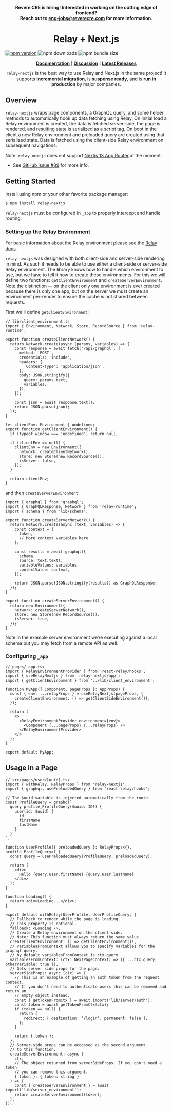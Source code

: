 <p align="center">
  <b>Revere CRE is hiring! Interested in working on the cutting edge of frontend?</b>
  <br>
  <b>Reach out to <a href="mailto:eng-jobs@reverecre.com">eng-jobs@reverecre.com</a> for more information.</b>
</p>

<h1 align="center">
  Relay + Next.js
</h1>

[![npm version](https://badge.fury.io/js/relay-nextjs.svg)](https://badge.fury.io/js/relay-nextjs)
![npm downloads](https://img.shields.io/npm/dm/relay-nextjs)
![npm bundle size](https://img.shields.io/bundlephobia/minzip/relay-nextjs)

<p align="center">
  <a href="https://reverecre.github.io/relay-nextjs"><b>Documentation</b></a> |
  <a href="https://github.com/RevereCRE/relay-nextjs/discussions"><b>Discussion</b></a> |
  <a href="https://github.com/RevereCRE/relay-nextjs/releases"><b>Latest Releases</b></a>
</p>
 
<p align="center">
  <code>relay-nextjs</code> is the best way to use Relay and Next.js in the same project! It supports
  <b>incremental migration</b>, is <b>suspense ready</b>, and is <b>run in production</b> by major
  companies.
</p>

## Overview

`relay-nextjs` wraps page components, a GraphQL query, and some helper methods
to automatically hook up data fetching using Relay. On initial load a Relay
environment is created, the data is fetched server-side, the page is rendered,
and resulting state is serialized as a script tag. On boot in the client a new
Relay environment and preloaded query are created using that serialized state.
Data is fetched using the client-side Relay environment on subsequent
navigations.

Note: `relay-nextjs` does not support [Nextjs 13 App Router](https://nextjs.org/docs/app) at the moment.

- See [GitHub issue #89](https://github.com/RevereCRE/relay-nextjs/issues/89) for more info.

## Getting Started

Install using npm or your other favorite package manager:

```sh
$ npm install relay-nextjs
```

`relay-nextjs` must be configured in `_app` to properly intercept and handle
routing.

### Setting up the Relay Environment

For basic information about the Relay environment please see the
[Relay docs](https://relay.dev/docs/getting-started/step-by-step-guide/#42-configure-relay-runtime).

`relay-nextjs` was designed with both client-side and server-side rendering in
mind. As such it needs to be able to use either a client-side or server-side
Relay environment. The library knows how to handle which environment to use, but
we have to tell it how to create these environments. For this we will define two
functions: `getClientEnvironment` and `createServerEnvironment`. Note the
distinction — on the client only one environment is ever created because there
is only one app, but on the server we must create an environment per-render to
ensure the cache is not shared between requests.

First we'll define `getClientEnvironment`:

```tsx
// lib/client_environment.ts
import { Environment, Network, Store, RecordSource } from 'relay-runtime';

export function createClientNetwork() {
  return Network.create(async (params, variables) => {
    const response = await fetch('/api/graphql', {
      method: 'POST',
      credentials: 'include',
      headers: {
        'Content-Type': 'application/json',
      },
      body: JSON.stringify({
        query: params.text,
        variables,
      }),
    });

    const json = await response.text();
    return JSON.parse(json);
  });
}

let clientEnv: Environment | undefined;
export function getClientEnvironment() {
  if (typeof window === 'undefined') return null;

  if (clientEnv == null) {
    clientEnv = new Environment({
      network: createClientNetwork(),
      store: new Store(new RecordSource()),
      isServer: false,
    });
  }

  return clientEnv;
}
```

and then `createServerEnvironment`:

```tsx
import { graphql } from 'graphql';
import { GraphQLResponse, Network } from 'relay-runtime';
import { schema } from 'lib/schema';

export function createServerNetwork() {
  return Network.create(async (text, variables) => {
    const context = {
      token,
      // More context variables here
    };

    const results = await graphql({
      schema,
      source: text.text!,
      variableValues: variables,
      contextValue: context,
    });

    return JSON.parse(JSON.stringify(results)) as GraphQLResponse;
  });
}

export function createServerEnvironment() {
  return new Environment({
    network: createServerNetwork(),
    store: new Store(new RecordSource()),
    isServer: true,
  });
}
```

Note in the example server environment we’re executing against a local schema
but you may fetch from a remote API as well.

### Configuring `_app`

```tsx
// pages/_app.tsx
import { RelayEnvironmentProvider } from 'react-relay/hooks';
import { useRelayNextjs } from 'relay-nextjs/app';
import { getClientEnvironment } from '../lib/client_environment';

function MyApp({ Component, pageProps }: AppProps) {
  const { env, ...relayProps } = useRelayNextjs(pageProps, {
    createClientEnvironment: () => getClientSideEnvironment()!,
  });

  return (
    <>
      <RelayEnvironmentProvider environment={env}>
        <Component {...pageProps} {...relayProps} />
      </RelayEnvironmentProvider>
    </>
  );
}

export default MyApp;
```

## Usage in a Page

```tsx
// src/pages/user/[uuid].tsx
import { withRelay, RelayProps } from 'relay-nextjs';
import { graphql, usePreloadedQuery } from 'react-relay/hooks';

// The $uuid variable is injected automatically from the route.
const ProfileQuery = graphql`
  query profile_ProfileQuery($uuid: ID!) {
    user(id: $uuid) {
      id
      firstName
      lastName
    }
  }
`;

function UserProfile({ preloadedQuery }: RelayProps<{}, profile_ProfileQuery>) {
  const query = usePreloadedQuery(ProfileQuery, preloadedQuery);

  return (
    <div>
      Hello {query.user.firstName} {query.user.lastName}
    </div>
  );
}

function Loading() {
  return <div>Loading...</div>;
}

export default withRelay(UserProfile, UserProfileQuery, {
  // Fallback to render while the page is loading.
  // This property is optional.
  fallback: <Loading />,
  // Create a Relay environment on the client-side.
  // Note: This function must always return the same value.
  createClientEnvironment: () => getClientEnvironment()!,
  // variablesFromContext allows you to specify variables for the graphql query.
  // by default variablesFromContext is ctx.query
  variablesFromContext: (ctx: NextPageContext) => ({ ...ctx.query, otherVariable: true }),
  // Gets server side props for the page.
  serverSideProps: async (ctx) => {
    // This is an example of getting an auth token from the request context.
    // If you don't need to authenticate users this can be removed and return an
    // empty object instead.
    const { getTokenFromCtx } = await import('lib/server/auth');
    const token = await getTokenFromCtx(ctx);
    if (token == null) {
      return {
        redirect: { destination: '/login', permanent: false },
      };
    }

    return { token };
  },
  // Server-side props can be accessed as the second argument
  // to this function.
  createServerEnvironment: async (
    ctx,
    // The object returned from serverSideProps. If you don't need a token
    // you can remove this argument.
    { token }: { token: string }
  ) => {
    const { createServerEnvironment } = await import('lib/server_environment');
    return createServerEnvironment(token);
  },
});
```
